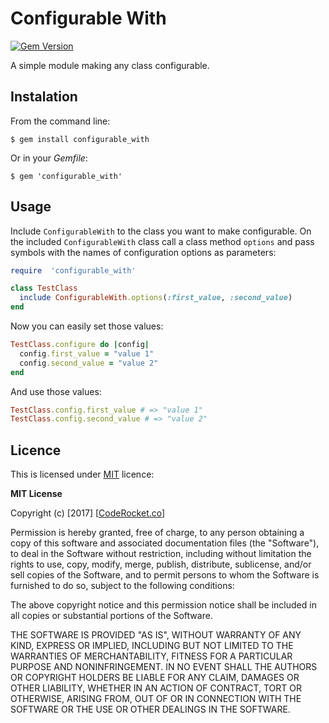# Configurable With

[![Gem Version](https://badge.fury.io/rb/configurable_with.svg)](https://badge.fury.io/rb/configurable_with)

A simple module making any class configurable.

## Instalation

From the command line:

    $ gem install configurable_with

Or in your *Gemfile*:

    $ gem 'configurable_with'

## Usage

Include `ConfigurableWith` to the class you want to make configurable. On the included `ConfigurableWith` class call a class method `options` and pass symbols with the names of configuration options as parameters:

```ruby
require  'configurable_with'

class TestClass
  include ConfigurableWith.options(:first_value, :second_value)
end
```

Now you can easily set those values:

```ruby
TestClass.configure do |config|
  config.first_value = "value 1"
  config.second_value = "value 2"
end
```

And use those values:

```ruby
TestClass.config.first_value # => "value 1"
TestClass.config.second_value # => "value 2"
```

## Licence

This is licensed under [MIT](https://choosealicense.com/licenses/mit/) licence:

**MIT License**

Copyright (c) [2017] [[CodeRocket.co](http://coderocket.co)]

Permission is hereby granted, free of charge, to any person obtaining a copy
of this software and associated documentation files (the "Software"), to deal
in the Software without restriction, including without limitation the rights
to use, copy, modify, merge, publish, distribute, sublicense, and/or sell
copies of the Software, and to permit persons to whom the Software is
furnished to do so, subject to the following conditions:

The above copyright notice and this permission notice shall be included in all
copies or substantial portions of the Software.

THE SOFTWARE IS PROVIDED "AS IS", WITHOUT WARRANTY OF ANY KIND, EXPRESS OR
IMPLIED, INCLUDING BUT NOT LIMITED TO THE WARRANTIES OF MERCHANTABILITY,
FITNESS FOR A PARTICULAR PURPOSE AND NONINFRINGEMENT. IN NO EVENT SHALL THE
AUTHORS OR COPYRIGHT HOLDERS BE LIABLE FOR ANY CLAIM, DAMAGES OR OTHER
LIABILITY, WHETHER IN AN ACTION OF CONTRACT, TORT OR OTHERWISE, ARISING FROM,
OUT OF OR IN CONNECTION WITH THE SOFTWARE OR THE USE OR OTHER DEALINGS IN THE
SOFTWARE.
